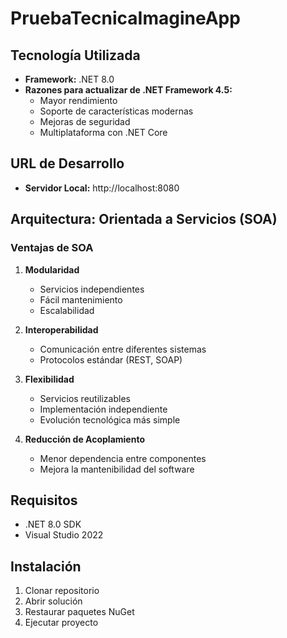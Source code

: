 # PruebaTecnicaImagineApp

## Tecnología Utilizada

- **Framework:** .NET 8.0
- **Razones para actualizar de .NET Framework 4.5:**
  - Mayor rendimiento
  - Soporte de características modernas
  - Mejoras de seguridad
  - Multiplataforma con .NET Core

## URL de Desarrollo

- **Servidor Local:** http://localhost:8080

## Arquitectura: Orientada a Servicios (SOA)

### Ventajas de SOA

1. **Modularidad**
   - Servicios independientes
   - Fácil mantenimiento
   - Escalabilidad

2. **Interoperabilidad**
   - Comunicación entre diferentes sistemas
   - Protocolos estándar (REST, SOAP)

3. **Flexibilidad**
   - Servicios reutilizables
   - Implementación independiente
   - Evolución tecnológica más simple

4. **Reducción de Acoplamiento**
   - Menor dependencia entre componentes
   - Mejora la mantenibilidad del software

## Requisitos

- .NET 8.0 SDK
- Visual Studio 2022

## Instalación

1. Clonar repositorio
2. Abrir solución
3. Restaurar paquetes NuGet
4. Ejecutar proyecto

